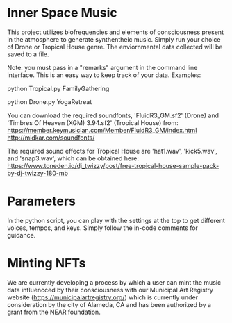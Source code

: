 # Inner Space Music

This project utilizes biofrequencies and elements of consciousness present in the atmosphere to generate synthentheic music. Simply run your choice of Drone or Tropical House genre. The enviornmental data collected will be saved to a file.

Note: you must pass in a "remarks" argument in the command line interface. This is an easy way to keep track of your data. Examples:

python Tropical.py FamilyGathering

python Drone.py YogaRetreat

You can download the required soundfonts, 'FluidR3_GM.sf2' (Drone) and 'Timbres Of Heaven (XGM) 3.94.sf2' (Tropical House) from:
https://member.keymusician.com/Member/FluidR3_GM/index.html
http://midkar.com/soundfonts/

The required sound effects for Tropical House are 'hat1.wav', 'kick5.wav', and 'snap3.wav', which can be obtained here: https://www.toneden.io/dj_twizzy/post/free-tropical-house-sample-pack-by-dj-twizzy-180-mb

# Parameters

In the python script, you can play with the settings at the top to get different voices, tempos, and keys. Simply follow the in-code comments for guidance.

# Minting NFTs

We are currently developing a process by which a user can mint the music data influencced by their consciousness with our Municipal Art Registry website (https://municipalartregistry.org/) which is currently under consideration by the city of Alameda, CA and has been authorized by a grant from the NEAR foundation.
